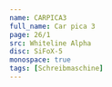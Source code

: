 ```yaml
---
name: CARPICA3
full_name: Car pica 3
page: 26/1
src: Whiteline Alpha
disc: SiFoX-5
monospace: true
tags: [Schreibmaschine]
---
```

